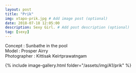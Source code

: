 ```yaml
---
layout: post
title: "Prik"
img: xtapo-prik.jpg # Add image post (optional)
date: 2018-07-18 12:05:00
description: Sexy Girl. # Add post description (optional)
tag: [sexy]
---
```

Concept : Sunbathe in the pool  
Model : Prosper Airry  
Photographer : Kittisak Keirtprawatngam               

{% include image-gallery.html folder="/assets/img/A1/prik" %}

